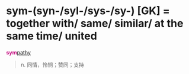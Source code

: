 # sym-(syn-/syl-/sys-/sy-) [GK] = together with/ same/ similar/ at the same time/ united

<b style="color: #C71585;">sym</b>[pathy](_pat_.md)
> n. 同情，怜悯；赞同；支持